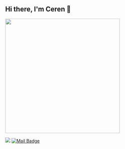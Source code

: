 ## Hi there, I'm Ceren 👋

<!---![Ceren's GitHub stats](https://github-readme-stats.vercel.app/api?username=crncck&show_icons=true&theme=material-palenight) &nbsp; -->

<img src="https://github-readme-stats.anuraghazra1.vercel.app/api/top-langs/?username=crncck&layout=compact&theme=material-palenight" width="365"/>

[![](https://img.shields.io/badge/linkedin-%230077B5.svg?&style=for-the-badge&logo=linkedin&logoColor=white)](https://www.linkedin.com/in/crncck/)
[![Mail Badge](https://img.shields.io/badge/cerencicek4899@gmail.com-c14438?style=for-the-badge&logo=Gmail&logoColor=white&link=mailto:cerencicek4899@gmail.com)](mailto:cerencicek4899@gmail.com)
